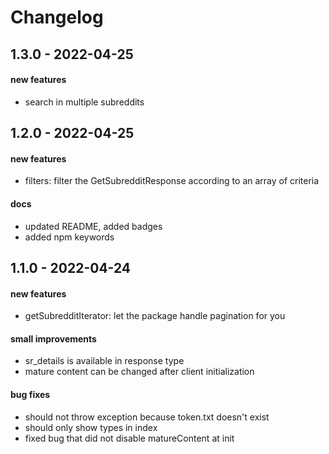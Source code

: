 # Changelog

## 1.3.0 - 2022-04-25
#### new features
- search in multiple subreddits

## 1.2.0 - 2022-04-25
#### new features
- filters: filter the GetSubredditResponse according to an array of criteria

#### docs
- updated README, added badges
- added npm keywords

## 1.1.0 - 2022-04-24
#### new features
- getSubredditIterator: let the package handle pagination for you

#### small improvements
- sr_details is available in response type
- mature content can be changed after client initialization

#### bug fixes
- should not throw exception because token.txt doesn't exist
- should only show types in index
- fixed bug that did not disable matureContent at init